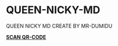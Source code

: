 # QUEEN-NICKY-MD
QUEEN NICKY MD CREATE BY MR-DUMIDU 



**[SCAN QR-CODE](https://replit.com/@QUEENNICKYMDv1/QUEEN-NICKY-MD-V1-QR?v=1)**
